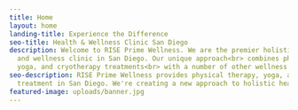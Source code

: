 ```yaml
---
title: Home
layout: home
landing-title: Experience the Difference
seo-title: Health & Wellness Clinic San Diego
description: Welcome to RISE Prime Wellness. We are the premier holistic<br> health
  and wellness clinic in San Diego. Our unique approach<br> combines physical therapy,
  yoga, and cryotherapy treatments<br> with a number of other wellness services.
seo-description: RISE Prime Wellness provides physical therapy, yoga, and cryotherapy
  treatment in San Diego. We're creating a new approach to holistic health and wellness.
featured-image: uploads/banner.jpg
---
```


